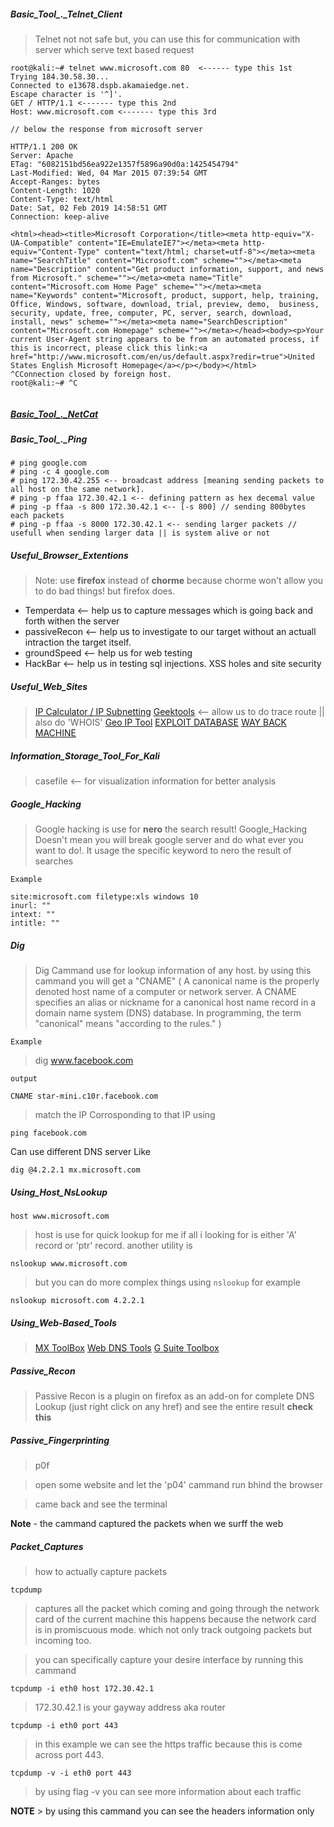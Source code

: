##### Basic_Tool_._Telnet_Client

> Telnet not not safe but, you can use this for communication with server which serve text based request

```
root@kali:~# telnet www.microsoft.com 80  <------ type this 1st
Trying 184.30.58.30...
Connected to e13678.dspb.akamaiedge.net.
Escape character is '^]'.
GET / HTTP/1.1 <------- type this 2nd
Host: www.microsoft.com <------- type this 3rd

// below the response from microsoft server

HTTP/1.1 200 OK
Server: Apache
ETag: "6082151bd56ea922e1357f5896a90d0a:1425454794"
Last-Modified: Wed, 04 Mar 2015 07:39:54 GMT
Accept-Ranges: bytes
Content-Length: 1020
Content-Type: text/html
Date: Sat, 02 Feb 2019 14:58:51 GMT
Connection: keep-alive

<html><head><title>Microsoft Corporation</title><meta http-equiv="X-UA-Compatible" content="IE=EmulateIE7"></meta><meta http-equiv="Content-Type" content="text/html; charset=utf-8"></meta><meta name="SearchTitle" content="Microsoft.com" scheme=""></meta><meta name="Description" content="Get product information, support, and news from Microsoft." scheme=""></meta><meta name="Title" content="Microsoft.com Home Page" scheme=""></meta><meta name="Keywords" content="Microsoft, product, support, help, training, Office, Windows, software, download, trial, preview, demo,  business, security, update, free, computer, PC, server, search, download, install, news" scheme=""></meta><meta name="SearchDescription" content="Microsoft.com Homepage" scheme=""></meta></head><body><p>Your current User-Agent string appears to be from an automated process, if this is incorrect, please click this link:<a href="http://www.microsoft.com/en/us/default.aspx?redir=true">United States English Microsoft Homepage</a></p></body></html>
^CConnection closed by foreign host.
root@kali:~# ^C


```

##### [Basic_Tool_._NetCat](https://null-byte.wonderhowto.com/how-to/hack-like-pro-use-netcat-swiss-army-knife-hacking-tools-0148657/)

##### Basic_Tool_._Ping

```
# ping google.com
# ping -c 4 google.com
# ping 172.30.42.255 <-- broadcast address [meaning sending packets to all host on the same network].
# ping -p ffaa 172.30.42.1 <-- defining pattern as hex decemal value
# ping -p ffaa -s 800 172.30.42.1 <-- [-s 800] // sending 800bytes each packets
# ping -p ffaa -s 8000 172.30.42.1 <-- sending larger packets // usefull when sending larger data || is system alive or not
```

##### Useful_Browser_Extentions

> Note: use **firefox** instead of **chorme** because chorme won't allow you to do bad things! but firefox does.

- Temperdata <-- help us to capture messages which is going back and forth withen the server
- passiveRecon <-- help us to investigate to our target without an actuall intraction the target itself.
- groundSpeed <-- help us for web testing
- HackBar <-- help us in testing sql injections. XSS holes and site security

##### Useful_Web_Sites

> [IP Calculator / IP Subnetting](http://jodies.de/ipcalc)
> [Geektools](http://www.geektools.com/) <-- allow us to do trace route || also do 'WHOIS'
> [Geo IP Tool](https://geoiptool.com/)
> [EXPLOIT DATABASE](https://www.exploit-db.com/)
> [WAY BACK MACHINE](https://archive.org/web/)

##### Information_Storage_Tool_For_Kali

> casefile <-- for visualization information for better analysis

##### Google_Hacking

> Google hacking is use for **nero** the search result! Google_Hacking Doesn't mean you will break google server and do what ever you want to do!. It usage the specific keyword to nero the result of searches

``Example``

```
site:microsoft.com filetype:xls windows 10
inurl: ""
intext: ""
intitle: ""
```

##### Dig

> Dig Cammand use for lookup information of any host. by using this cammand you will get a "CNAME" (
  A canonical name is the properly denoted host name of a computer or network server. A CNAME specifies an alias or nickname for a canonical host name record in a domain name system (DNS) database. In programming, the term "canonical" means "according to the rules."
)

``Example``

> dig www.facebook.com

``output``

```
CNAME star-mini.c10r.facebook.com 
```

> match the IP Corrosponding to that IP using

``
ping facebook.com
``

Can use different DNS server Like

```
dig @4.2.2.1 mx.microsoft.com
```

##### Using_Host_NsLookup

`` host www.microsoft.com ``

> host is use for quick lookup for me if all i looking for is either 'A' record or 'ptr' record. another utility is

``nslookup www.microsoft.com``

> but you can do more complex things using ``nslookup`` for example

```
nslookup microsoft.com 4.2.2.1
```

##### Using_Web-Based_Tools

> [MX ToolBox](https://mxtoolbox.com/)
> [Web DNS Tools](http://www.webdnstools.com/dnstools/dns-lookup)
> [G Suite Toolbox](https://toolbox.googleapps.com/apps/main/)

##### Passive_Recon

> Passive Recon is a plugin on firefox as an add-on for complete DNS Lookup (just right click on any href) and see the entire result **check this**


##### Passive_Fingerprinting

> p0f

> open some website and let the 'p04' cammand run bhind the browser

> came back and see the terminal

**Note** - the cammand captured the packets when we surff the web


##### Packet_Captures

> how to actually capture packets

```
tcpdump 
```
> captures all the packet which coming and going through the network card of the current machine this happens because the network card is in promiscuous mode. which not only track outgoing packets but incoming too.

> you can specifically capture your desire interface by running this cammand

```
tcpdump -i eth0 host 172.30.42.1
```

> 172.30.42.1 is your gayway address aka router

```
tcpdump -i eth0 port 443
```

> in this example we can see the https traffic because this is come across port 443.

```
tcpdump -v -i eth0 port 443
```

> by using flag -v you can see more information about each traffic

**NOTE** > by using this cammand you can see the headers information only

